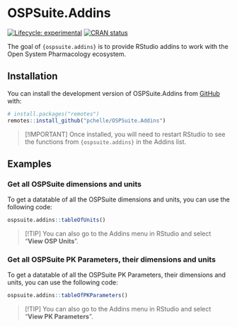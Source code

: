 
<!-- README.md is generated from README.Rmd. Please edit that file -->

# OSPSuite.Addins

<!-- badges: start -->

[![Lifecycle:
experimental](https://img.shields.io/badge/lifecycle-experimental-orange.svg)](https://lifecycle.r-lib.org/articles/stages.html#experimental)
[![CRAN
status](https://www.r-pkg.org/badges/version/OSPSuite.Addins)](https://CRAN.R-project.org/package=OSPSuite.Addins)
<!-- badges: end -->

The goal of `{ospsuite.addins}` is to provide RStudio addins to work
with the Open System Pharmacology ecosystem.

## Installation

You can install the development version of OSPSuite.Addins from
[GitHub](https://github.com/) with:

``` r
# install.packages("remotes")
remotes::install_github("pchelle/OSPSuite.Addins")
```

> [!IMPORTANT] Once installed, you will need to restart RStudio to see
> the functions from `{ospsuite.addins}` in the Addins list.

## Examples

### Get all OSPSuite dimensions and units

To get a datatable of all the OSPSuite dimensions and units, you can use
the following code:

``` r
ospsuite.addins::tableOfUnits()
```

> [!TIP] You can also go to the Addins menu in RStudio and select
> “**View OSP Units**”.

### Get all OSPSuite PK Parameters, their dimensions and units

To get a datatable of all the OSPSuite PK Parameters, their dimensions
and units, you can use the following code:

``` r
ospsuite.addins::tableOfPKParameters()
```

> [!TIP] You can also go to the Addins menu in RStudio and select
> “**View PK Parameters**”.
